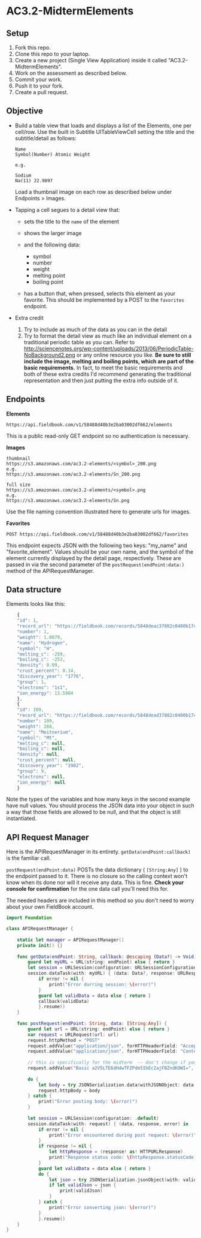 # AC3.2-MidtermElements

## Setup

1. Fork this repo.
1. Clone this repo to your laptop.
1. Create a new project (Single View Application) inside it called "AC3.2-MidtermElements".
1. Work on the assessment as described below.
1. Commit your work.
1. Push it to your fork.
1. Create a pull request.

## Objective

* Build a table view that loads and displays a list of the Elements, one per cell/row. Use the built in Subtitle
    UITableViewCell setting the title and the subtitle/detail as follows:

    ```
    Name
    Symbol(Number) Atomic Weight

    e.g.

    Sodium
    Na(11) 22.9897
    ```
    
    Load a thumbnail image on each row as described below under Endpoints > Images.
    
* Tapping a cell segues to a detail view that:
    * sets the title to the ```name``` of the element
    * shows the larger image 
    * and the following data:
        * symbol
        * number
        * weight
        * melting point
        * boiling point

    * has a button that, when pressed, selects this element as your favorite. This
    should be implemented by a POST to the ```favorites``` endpoint.

* Extra credit
    1. Try to include as much of the data as you can in the detail
    1. Try to format the detail view as much like an individual element on a traditional periodic table as you can. Refer to http://sciencenotes.org/wp-content/uploads/2013/06/PeriodicTable-NoBackground2.png or any online resource you like.
    **Be sure to still include
    the image, melting and boiling points, which are part of the basic requirements.** In fact, to meet the 
    basic requirements and both of these extra credits I'd recommend generating the traditional representation and then
    just putting the extra info outside of it.

## Endpoints

**Elements**

```
https://api.fieldbook.com/v1/58488d40b3e2ba03002df662/elements
```

This is a public read-only GET endpoint so no authentication is necessary.

**Images**

```
thumbnail
https://s3.amazonaws.com/ac3.2-elements/<symbol>_200.png
e.g.
https://s3.amazonaws.com/ac3.2-elements/Sn_200.png

full size
https://s3.amazonaws.com/ac3.2-elements/<symbol>.png
e.g.
https://s3.amazonaws.com/ac3.2-elements/Sn.png
```

Use the file naming convention illustrated here to generate urls for images.

**Favorites**

```
POST https://api.fieldbook.com/v1/58488d40b3e2ba03002df662/favorites
```

This endpoint expects JSON with the following two keys: "my_name" and "favorite_element".
Values should be your own name, and the symbol of the element currently displayed by the detail page, respectively.
These are passed in via the second parameter of the ```postRequest(endPoint:data:)``` method 
of the APIRequestManager.

## Data structure

Elements looks like this:

```javascript
    {
    "id": 1,
    "record_url": "https://fieldbook.com/records/5848deac37802c0400b17c6b",
    "number": 1,
    "weight": 1.0079,
    "name": "Hydrogen",
    "symbol": "H",
    "melting_c": -259,
    "boiling_c": -253,
    "density": 0.09,
    "crust_percent": 0.14,
    "discovery_year": "1776",
    "group": 1,
    "electrons": "1s1",
    "ion_energy": 13.5984
    },
    {
    "id": 109,
    "record_url": "https://fieldbook.com/records/5848dead37802c0400b17cd7",
    "number": 109,
    "weight": 268,
    "name": "Meitnerium",
    "symbol": "Mt",
    "melting_c": null,
    "boiling_c": null,
    "density": null,
    "crust_percent": null,
    "discovery_year": "1982",
    "group": 9,
    "electrons": null,
    "ion_energy": null
    }
```

Note the types of the variables and how many keys in the second example have null values.
You should process the JSON data into your object in such a way that those fields are 
allowed to be null, and that the object is still instantiated.

## API Request Manager

Here is the APIRequestManager in its entirety. ```getData(endPoint:callback)``` is the
familiar call.

```postRequest(endPoint:data)``` POSTs the data dictionary ( ```[String:Any]``` ) to the 
endpoint passed to it. There is no closure so the calling context won't know when its done
nor will it receive any data. This is fine. **Check your console for confirmation** for the
one data call you'll need this for.

The needed headers are included in this method so you don't need to worry about your own FieldBook
account.
```swift
import Foundation

class APIRequestManager {
    
    static let manager = APIRequestManager()
    private init() {}
    
    func getData(endPoint: String, callback: @escaping (Data?) -> Void) {
        guard let myURL = URL(string: endPoint) else { return }
        let session = URLSession(configuration: URLSessionConfiguration.default)
        session.dataTask(with: myURL) { (data: Data?, response: URLResponse?, error: Error?) in
            if error != nil {
                print("Error durring session: \(error)")
            }
            guard let validData = data else { return }
            callback(validData)
            }.resume()
    }
    
    func postRequest(endPoint: String, data: [String:Any]) {
        guard let url = URL(string: endPoint) else { return }
        var request = URLRequest(url: url)
        request.httpMethod = "POST"
        request.addValue("application/json", forHTTPHeaderField: "Accept")
        request.addValue("application/json", forHTTPHeaderField: "Content-Type")
        
        // this is specifically for the midterm  -- don't change if you want to write there
        request.addValue("Basic a2V5LTE6dHdwTFZPdm5IbEc2ajFBZndKOWI=", forHTTPHeaderField: "Authorization")
        
        do {
            let body = try JSONSerialization.data(withJSONObject: data, options: [])
            request.httpBody = body
        } catch {
            print("Error posting body: \(error)")
        }
        
        let session = URLSession(configuration: .default)
        session.dataTask(with: request) { (data, response, error) in
            if error != nil {
                print("Error encountered during post request: \(error)")
            }
            if response != nil {
                let httpResponse = (response! as! HTTPURLResponse)
                print("Response status code: \(httpResponse.statusCode)")
            }
            guard let validData = data else { return }
            do {
                let json = try JSONSerialization.jsonObject(with: validData, options: []) as? [String:Any]
                if let validJson = json {
                    print(validJson)
                }
            } catch {
                print("Error converting json: \(error)")
            }
            }.resume()
    }
}
```

